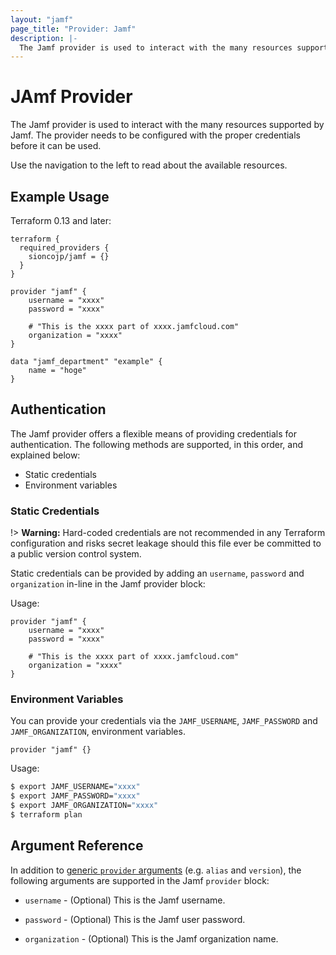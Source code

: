 ```yaml
---
layout: "jamf"
page_title: "Provider: Jamf"
description: |-
  The Jamf provider is used to interact with the many resources supported by Jamf. The provider needs to be configured with the proper credentials before it can be used.
---
```


# JAmf Provider

The Jamf provider is used to interact with the
many resources supported by Jamf. The provider needs to be configured
with the proper credentials before it can be used.

Use the navigation to the left to read about the available resources.

## Example Usage

Terraform 0.13 and later:

```hcl
terraform {
  required_providers {
    sioncojp/jamf = {}
  }
}

provider "jamf" {
    username = "xxxx"
    password = "xxxx"

    # "This is the xxxx part of xxxx.jamfcloud.com"
    organization = "xxxx"
}

data "jamf_department" "example" {
    name = "hoge"
}
```

## Authentication

The Jamf provider offers a flexible means of providing credentials for
authentication. The following methods are supported, in this order, and
explained below:

- Static credentials
- Environment variables

### Static Credentials

!> **Warning:** Hard-coded credentials are not recommended in any Terraform
configuration and risks secret leakage should this file ever be committed to a
public version control system.

Static credentials can be provided by adding an `username`, `password` and `organization`
in-line in the Jamf provider block:

Usage:

```hcl
provider "jamf" {
    username = "xxxx"
    password = "xxxx"

    # "This is the xxxx part of xxxx.jamfcloud.com"
    organization = "xxxx"
}
```

### Environment Variables

You can provide your credentials via the `JAMF_USERNAME`, `JAMF_PASSWORD` and
`JAMF_ORGANIZATION`, environment variables.

```hcl
provider "jamf" {}
```

Usage:

```sh
$ export JAMF_USERNAME="xxxx"
$ export JAMF_PASSWORD="xxxx"
$ export JAMF_ORGANIZATION="xxxx"
$ terraform plan
```

## Argument Reference

In addition to [generic `provider` arguments](https://www.terraform.io/docs/configuration/providers.html)
(e.g. `alias` and `version`), the following arguments are supported in the Jamf
 `provider` block:

* `username` - (Optional) This is the Jamf username.

* `password` - (Optional) This is the Jamf user password.

* `organization` - (Optional) This is the Jamf organization name.
